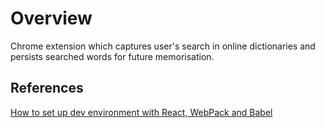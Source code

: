 # Overview

Chrome extension which captures user's search in online dictionaries and persists searched words for future memorisation.

## References

[How to set up dev environment with React, WebPack and Babel](https://www.valentinog.com/blog/react-webpack-babel/)